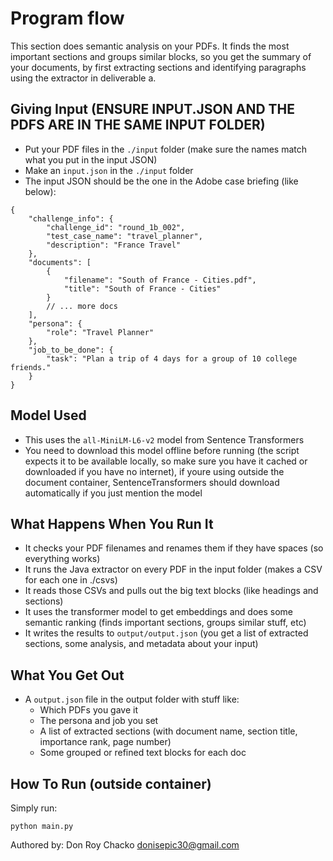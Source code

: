 # Program flow

This section does semantic analysis on your PDFs. It finds the most important sections and groups similar blocks, so you get the summary of your documents, by first extracting sections and identifying paragraphs using the extractor in deliverable a.

## Giving Input (ENSURE INPUT.JSON AND THE PDFS ARE IN THE SAME INPUT FOLDER)

- Put your PDF files in the `./input` folder (make sure the names match what you put in the input JSON)
- Make an `input.json` in the `./input` folder
- The input JSON should be the one in the Adobe case briefing (like below):

```
{
    "challenge_info": {
        "challenge_id": "round_1b_002",
        "test_case_name": "travel_planner",
        "description": "France Travel"
    },
    "documents": [
        {
            "filename": "South of France - Cities.pdf",
            "title": "South of France - Cities"
        }
        // ... more docs
    ],
    "persona": {
        "role": "Travel Planner"
    },
    "job_to_be_done": {
        "task": "Plan a trip of 4 days for a group of 10 college friends."
    }
}
```

## Model Used

- This uses the `all-MiniLM-L6-v2` model from Sentence Transformers
- You need to download this model offline before running (the script expects it to be available locally, so make sure you have it cached or downloaded if you have no internet), if youre using outside the document container, SentenceTransformers should download automatically if you just mention the model

## What Happens When You Run It

- It checks your PDF filenames and renames them if they have spaces (so everything works)
- It runs the Java extractor on every PDF in the input folder (makes a CSV for each one in ./csvs)
- It reads those CSVs and pulls out the big text blocks (like headings and sections)
- It uses the transformer model to get embeddings and does some semantic ranking (finds important sections, groups similar stuff, etc)
- It writes the results to `output/output.json` (you get a list of extracted sections, some analysis, and metadata about your input)

## What You Get Out

- A `output.json` file in the output folder with stuff like:
  - Which PDFs you gave it
  - The persona and job you set
  - A list of extracted sections (with document name, section title, importance rank, page number)
  - Some grouped or refined text blocks for each doc

## How To Run (outside container)

Simply run:

```
python main.py
```

Authored by: Don Roy Chacko <donisepic30@gmail.com>
